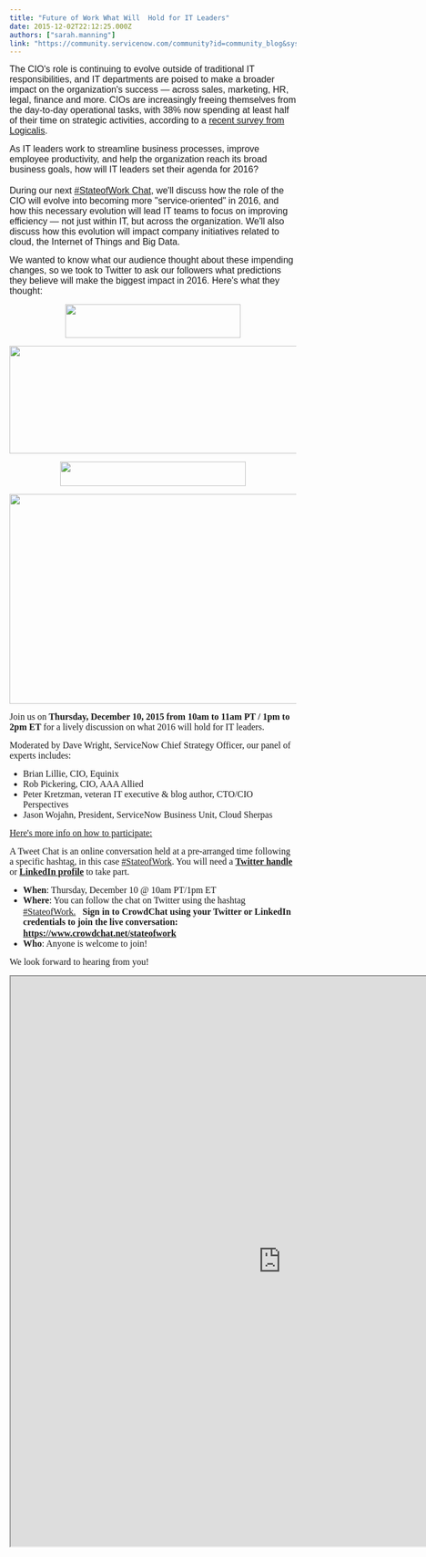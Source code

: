 ```yaml
---
title: "Future of Work What Will  Hold for IT Leaders"
date: 2015-12-02T22:12:25.000Z
authors: ["sarah.manning"]
link: "https://community.servicenow.com/community?id=community_blog&sys_id=371ea26ddbd0dbc01dcaf3231f9619cc"
---
```

<p><span style="font-family: calibri, verdana, arial, sans-serif; font-size: 12pt;">The CIO's role is continuing to evolve outside of traditional IT responsibilities, and IT departments are poised to make a broader impact on the organization's success — across sales, marketing, HR, legal, finance and more. CIOs are increasingly freeing themselves from the day-to-day operational tasks, with 38% now spending at least half of their time on strategic activities, according to a <a title="w.logicalis.com/news/cios-line-up-to-transform-it-in-response-to-the-shadow-it-phenomenon/" href="http://www.logicalis.com/news/cios-line-up-to-transform-it-in-response-to-the-shadow-it-phenomenon/">recent survey from Logicalis</a>. </span></p><p></p><p style="margin-bottom: 14.0pt;"><span style="font-family: calibri, verdana, arial, sans-serif; font-size: 12pt;">As IT leaders work to streamline business processes, improve employee productivity, and help the organization reach its broad business goals, how will IT leaders set their agenda for 2016?</span></p><p><span style="font-family: calibri, verdana, arial, sans-serif; font-size: 12pt;">During our next <a title="ww.crowdchat.net/chat/c3BvdF9vYmpfMTg0OA==" href="https://www.crowdchat.net/chat/c3BvdF9vYmpfMTg0OA==">#StateofWork Chat</a>, we'll discuss how the role of the CIO will evolve into becoming more "service-oriented" in 2016, and how this necessary evolution will lead IT teams to focus on improving efficiency — not just within IT, but across the organization. We'll also discuss how this evolution will impact company initiatives related to cloud, the Internet of Things and Big Data.</span></p><p></p><p><span style="font-family: calibri, verdana, arial, sans-serif; font-size: 12pt;">We wanted to know what our audience thought about these impending changes, so we took to Twitter to ask our followers what predictions they believe will make the biggest impact in 2016. Here's what they thought: </span></p><p></p><p><span style="font-size: 12pt;"><img   class="image-1 jive-image" height="59" src="877d548edbdc17041dcaf3231f96197a.iix" style="display: block; margin-left: auto; margin-right: auto; width: 308px; height: 59.4653px;" width="308"/></span></p><p><span style="font-size: 12pt;"><img   class="image-2 jive-image" src="111b3739db54d3049c9ffb651f96196d.iix" style="width: 620px; height: 189px; display: block; margin-left: auto; margin-right: auto;"/></span></p><p></p><p><span style="font-size: 12pt;"><img   class="image-3 jive-image" height="42" src="705bad46db54df048c8ef4621f961935.iix" style="display: block; margin-left: auto; margin-right: auto; width: 326px; height: 42.2593px;" width="326"/></span></p><p><span style="font-size: 12pt;"><img   class="jive-image image-4" src="8de14dc2dbdc9344e9737a9e0f9619ac.iix" style="width: 620px; height: 368px; display: block; margin-left: auto; margin-right: auto;"/></span></p><p></p><p><span style="font-family: Calibri; font-size: 12pt;">Join us on <strong>Thursday, December 10, 2015 from 10am to 11am PT / 1pm to 2pm ET</strong> for a lively discussion on what 2016 will hold for IT leaders. </span></p><p></p><p><span style="font-family: Calibri; font-size: 12pt;">Moderated by Dave Wright, ServiceNow Chief Strategy Officer, our panel of experts includes:</span></p><ul style="list-style-type: disc;"><li><span style="font-family: Calibri; font-size: 12pt;">Brian Lillie, CIO, Equinix</span></li><li><span style="font-family: Calibri; font-size: 12pt;">Rob Pickering, CIO, AAA Allied</span></li><li><span style="font-family: Calibri; font-size: 12pt;">Peter Kretzman, veteran IT executive &amp; blog author, CTO/CIO Perspectives</span></li><li><span style="font-family: Calibri; font-size: 12pt;">Jason Wojahn, President, ServiceNow Business Unit, Cloud Sherpas</span></li></ul><p></p><p><span style="text-decoration: underline; font-size: 12pt; font-family: Calibri;">Here's more info on how to participate:</span></p><p><span style="font-size: 12pt;"><span style="font-family: Calibri;">A Tweet Chat is an online conversation held at a pre-arranged time following a specific hashtag, in this case </span><a href="https://twitter.com/hashtag/stateofwork"><span style="font-family: Calibri;">#StateofWork</span></a><span style="font-family: Calibri;">. You will need a </span><a _jive_internal="true" href="/blog/twitter.com"><span style="font-family: Calibri;"><strong>Twitter handle</strong></span></a><span style="font-family: Calibri;"> or </span><a _jive_internal="true" href="/blog/linkedin.com"><span style="font-family: Calibri;"><strong>LinkedIn profile</strong></span></a><span style="font-family: Calibri;"> to take part. </span></span></p><ul style="list-style-type: disc;"><li><span style="font-size: 12pt;"><span style="font-family: Calibri;"><strong>When</strong></span><span style="font-family: Calibri;">: Thursday, December 10 @ 10am PT/1pm ET</span></span></li><li><span style="font-size: 12pt;"><span style="font-family: Calibri;"><strong>Where</strong></span><span style="font-family: Calibri;">: You can follow the chat on Twitter using the hashtag </span><span style="font-family: Calibri;"><a title="witter.com/hashtag/stateofwork" href="https://twitter.com/hashtag/stateofwork">#StateofWork.</a>   <span style="font-family: Calibri;"><strong>Sign in to CrowdChat using your Twitter or LinkedIn credentials to join the live conversation:</strong></span> </span><a href="https://www.crowdchat.net/stateofwork"><span style="font-family: Calibri;"><strong>https://www.crowdchat.net/stateofwork</strong></span></a></span></li><li><span style="font-size: 12pt;"><span style="font-family: Calibri;"><strong>Who</strong></span><span style="font-family: Calibri;">: Anyone is welcome to join!</span></span></li></ul><p></p><p><span style="font-family: Calibri; font-size: 12pt;">We look forward to hearing from you!</span></p><p></p><p></p><div><iframe height="1000px" src="https://www.crowdchat.net/chat/c3BvdF9vYmpfMTg0OA==" width="950px"> 
</iframe></div>